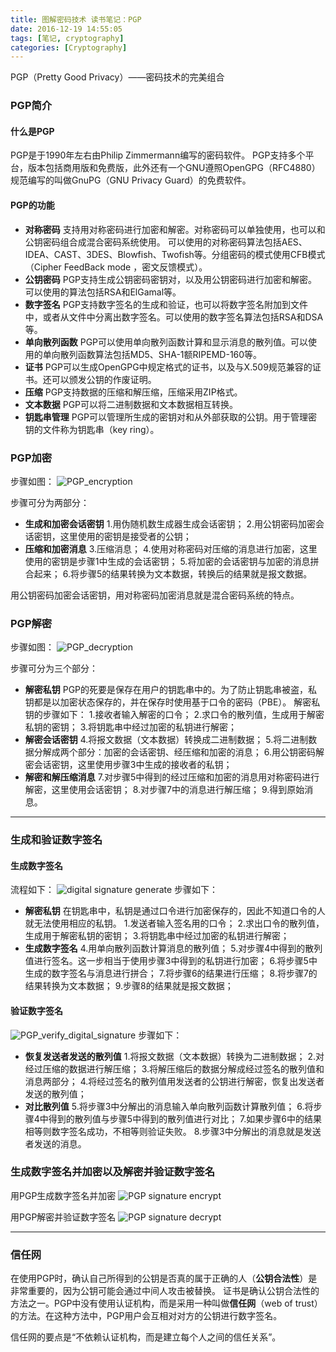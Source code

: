 ```yaml
---
title: 图解密码技术 读书笔记：PGP
date: 2016-12-19 14:55:05
tags: [笔记, cryptography]
categories: [Cryptography]
---
```


PGP（Pretty Good Privacy）——密码技术的完美组合

### PGP简介
#### 什么是PGP
PGP是于1990年左右由Philip Zimmermann编写的密码软件。
PGP支持多个平台，版本包括商用版和免费版，此外还有一个GNU遵照OpenGPG（RFC4880）规范编写的叫做GnuPG（GNU Privacy Guard）的免费软件。

#### PGP的功能
+ **对称密码**
  支持用对称密码进行加密和解密。对称密码可以单独使用，也可以和公钥密码组合成混合密码系统使用。
  可以使用的对称密码算法包括AES、IDEA、CAST、3DES、Blowfish、Twofish等。分组密码的模式使用CFB模式（Cipher FeedBack mode ，密文反馈模式）。
+ **公钥密码**
  PGP支持生成公钥密码密钥对，以及用公钥密码进行加密和解密。可以使用的算法包括RSA和ElGamal等。
+ **数字签名**
  PGP支持数字签名的生成和验证，也可以将数字签名附加到文件中，或者从文件中分离出数字签名。可以使用的数字签名算法包括RSA和DSA等。
+ **单向散列函数**
  PGP可以使用单向散列函数计算和显示消息的散列值。可以使用的单向散列函数算法包括MD5、SHA-1额RIPEMD-160等。
+ **证书**
  PGP可以生成OpenGPG中规定格式的证书，以及与X.509规范兼容的证书。还可以颁发公钥的作废证明。
+ **压缩**
  PGP支持数据的压缩和解压缩，压缩采用ZIP格式。
+ **文本数据**
  PGP可以将二进制数据和文本数据相互转换。
+ **钥匙串管理**
  PGP可以管理所生成的密钥对和从外部获取的公钥。用于管理密钥的文件称为钥匙串（key ring）。


### PGP加密
步骤如图：
![PGP_encryption](/sourcepictures/20161219/PGP_encryption.png)

步骤可分为两部分：
+ **生成和加密会话密钥**
  1.用伪随机数生成器生成会话密钥；
  2.用公钥密码加密会话密钥，这里使用的密钥是接受者的公钥；
+ **压缩和加密消息**
  3.压缩消息；
  4.使用对称密码对压缩的消息进行加密，这里使用的密钥是步骤1中生成的会话密钥；
  5.将加密的会话密钥与加密的消息拼合起来；
  6.将步骤5的结果转换为文本数据，转换后的结果就是报文数据。

用公钥密码加密会话密钥，用对称密码加密消息就是混合密码系统的特点。

### PGP解密
步骤如图：
![PGP_decryption](/sourcepictures/20161219/PGP_decryption.png)

步骤可分为三个部分：
+ **解密私钥**
  PGP的死要是保存在用户的钥匙串中的。为了防止钥匙串被盗，私钥都是以加密状态保存的，并在保存时使用基于口令的密码（PBE）。
  解密私钥的步骤如下：
  1.接收者输入解密的口令；
  2.求口令的散列值，生成用于解密私钥的密钥；
  3.将钥匙串中经过加密的私钥进行解密；
+ **解密会话密钥**
  4.将报文数据（文本数据）转换成二进制数据；
  5.将二进制数据分解成两个部分：加密的会话密钥、经压缩和加密的消息；
  6.用公钥密码解密会话密钥，这里使用步骤3中生成的接收者的私钥；
+ **解密和解压缩消息**
  7.对步骤5中得到的经过压缩和加密的消息用对称密码进行解密，这里使用会话密钥；
  8.对步骤7中的消息进行解压缩；
  9.得到原始消息。

---

### 生成和验证数字签名
#### 生成数字签名
流程如下：
![digital signature generate](/sourcepictures/20161219/PGP_generate_digital_signature.png)
步骤如下：
+ **解密私钥**
  在钥匙串中，私钥是通过口令进行加密保存的，因此不知道口令的人就无法使用相应的私钥。
  1.发送者输入签名用的口令；
  2.求出口令的散列值，生成用于解密私钥的密钥；
  3.将钥匙串中经过加密的私钥进行解密；
+ **生成数字签名**
  4.用单向散列函数计算消息的散列值；
  5.对步骤4中得到的散列值进行签名。这一步相当于使用步骤3中得到的私钥进行加密；
  6.将步骤5中生成的数字签名与消息进行拼合；
  7.将步骤6的结果进行压缩；
  8.将步骤7的结果转换为文本数据；
  9.步骤8的结果就是报文数据；

#### 验证数字签名
![PGP_verify_digital_signature](/sourcepictures/20161219/PGP_verify_digital_signature.png)
步骤如下：
+ **恢复发送者发送的散列值**
  1.将报文数据（文本数据）转换为二进制数据；
  2.对经过压缩的数据进行解压缩；
  3.将解压缩后的数据分解成经过签名的散列值和消息两部分；
  4.将经过签名的散列值用发送者的公钥进行解密，恢复出发送者发送的散列值；
+ **对比散列值**
  5.将步骤3中分解出的消息输入单向散列函数计算散列值；
  6.将步骤4中得到的散列值与步骤5中得到的散列值进行对比；
  7.如果步骤6中的结果相等则数字签名成功，不相等则验证失败。
  8.步骤3中分解出的消息就是发送者发送的消息。

### 生成数字签名并加密以及解密并验证数字签名
用PGP生成数字签名并加密
![PGP signature encrypt](/sourcepictures/20161219/PGP_signature_encrypt.png)

用PGP解密并验证数字签名
![PGP signature decrypt](/sourcepictures/20161219/PGP_signature_decrypt.png)

---

### 信任网
在使用PGP时，确认自己所得到的公钥是否真的属于正确的人（**公钥合法性**）是非常重要的，因为公钥可能会通过中间人攻击被替换。
证书是确认公钥合法性的方法之一。PGP中没有使用认证机构，而是采用一种叫做**信任网**（web of trust）的方法。在这种方法中，PGP用户会互相对对方的公钥进行数字签名。

信任网的要点是“不依赖认证机构，而是建立每个人之间的信任关系”。

